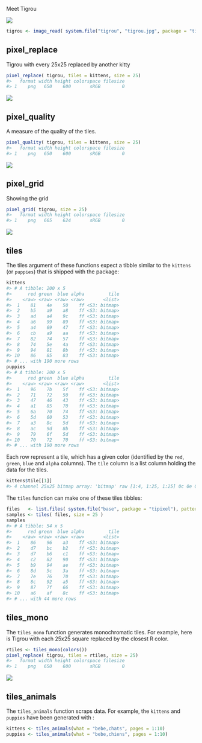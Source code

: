 
<!-- README.md is generated from README.Rmd. Please edit that file -->
Meet Tigrou

![](inst/tigrou/tigrou.jpg)

``` r
tigrou <- image_read( system.file("tigrou", "tigrou.jpg", package = "tipixel") )
```

pixel\_replace
--------------

Tigrou with every 25x25 replaced by another kitty

``` r
pixel_replace( tigrou, tiles = kittens, size = 25)
#>   format width height colorspace filesize
#> 1    png   650    600       sRGB        0
```

![](images/pixel_replace.png)

pixel\_quality
--------------

A measure of the quality of the tiles.

``` r
pixel_quality( tigrou, tiles = kittens, size = 25)
#>   format width height colorspace filesize
#> 1    png   650    600       sRGB        0
```

![](images/pixel_quality.png)

pixel\_grid
-----------

Showing the grid

``` r
pixel_grid( tigrou, size = 25)
#>   format width height colorspace filesize
#> 1    png   665    624       sRGB        0
```

![](images/pixel_grid.png)

tiles
-----

The tiles argument of these functions expect a tibble similar to the `kittens` (or `puppies`) that is shipped with the package:

``` r
kittens
#> # A tibble: 200 x 5
#>      red green  blue alpha         tile
#>    <raw> <raw> <raw> <raw>       <list>
#>  1    81    4e    50    ff <S3: bitmap>
#>  2    b5    a9    a8    ff <S3: bitmap>
#>  3    ad    a4    9c    ff <S3: bitmap>
#>  4    a6    99    89    ff <S3: bitmap>
#>  5    a4    69    47    ff <S3: bitmap>
#>  6    cb    a9    aa    ff <S3: bitmap>
#>  7    82    74    57    ff <S3: bitmap>
#>  8    74    5e    4a    ff <S3: bitmap>
#>  9    94    81    8b    ff <S3: bitmap>
#> 10    86    85    83    ff <S3: bitmap>
#> # ... with 190 more rows
puppies
#> # A tibble: 200 x 5
#>      red green  blue alpha         tile
#>    <raw> <raw> <raw> <raw>       <list>
#>  1    96    7b    5f    ff <S3: bitmap>
#>  2    71    72    50    ff <S3: bitmap>
#>  3    47    46    43    ff <S3: bitmap>
#>  4    a1    85    70    ff <S3: bitmap>
#>  5    6a    70    74    ff <S3: bitmap>
#>  6    5d    60    53    ff <S3: bitmap>
#>  7    a3    8c    5d    ff <S3: bitmap>
#>  8    ac    9d    8b    ff <S3: bitmap>
#>  9    79    6f    5d    ff <S3: bitmap>
#> 10    70    72    70    ff <S3: bitmap>
#> # ... with 190 more rows
```

Each row represent a tile, which has a given color (identified by the `red`, `green`, `blue` and `alpha` columns). The `tile` column is a list column holding the data for the tiles.

``` r
kittens$tile[[1]]
#> 4 channel 25x25 bitmap array: 'bitmap' raw [1:4, 1:25, 1:25] 0c 0e 0d ff ...
```

The `tiles` function can make one of these tiles tibbles:

``` r
files   <- list.files( system.file("base", package = "tipixel"), pattern = "jpg$", full.names = TRUE )
samples <- tiles( files, size = 25 )
samples
#> # A tibble: 54 x 5
#>      red green  blue alpha         tile
#>    <raw> <raw> <raw> <raw>       <list>
#>  1    86    96    a3    ff <S3: bitmap>
#>  2    d7    bc    b2    ff <S3: bitmap>
#>  3    d7    b6    c1    ff <S3: bitmap>
#>  4    c2    82    90    ff <S3: bitmap>
#>  5    b9    94    ae    ff <S3: bitmap>
#>  6    8d    5c    3a    ff <S3: bitmap>
#>  7    7e    76    70    ff <S3: bitmap>
#>  8    8c    92    a5    ff <S3: bitmap>
#>  9    87    7f    66    ff <S3: bitmap>
#> 10    a6    af    8c    ff <S3: bitmap>
#> # ... with 44 more rows
```

tiles\_mono
-----------

The `tiles_mono` function generates monochromatic tiles. For example, here is Tigrou with each 25x25 square replaced by the closest R color.

``` r
rtiles <- tiles_mono(colors())
pixel_replace( tigrou, tiles = rtiles, size = 25)
#>   format width height colorspace filesize
#> 1    png   650    600       sRGB        0
```

![](images/pixel_replace_rcolors.png)

tiles\_animals
--------------

The `tiles_animals` function scraps data. For example, the `kittens` and `puppies` have been generated with :

``` r
kittens <- tiles_animals(what = "bebe,chats", pages = 1:10)
puppies <- tiles_animals(what = "bebe,chiens", pages = 1:10)
```
